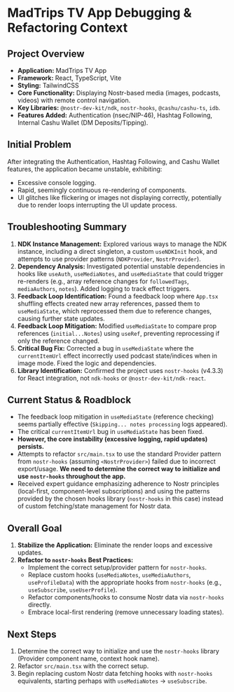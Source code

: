 # MadTrips TV App Debugging & Refactoring Context

## Project Overview

*   **Application:** MadTrips TV App
*   **Framework:** React, TypeScript, Vite
*   **Styling:** TailwindCSS
*   **Core Functionality:** Displaying Nostr-based media (images, podcasts, videos) with remote control navigation.
*   **Key Libraries:** `@nostr-dev-kit/ndk`, `nostr-hooks`, `@cashu/cashu-ts`, `idb`.
*   **Features Added:** Authentication (nsec/NIP-46), Hashtag Following, Internal Cashu Wallet (DM Deposits/Tipping).

## Initial Problem

After integrating the Authentication, Hashtag Following, and Cashu Wallet features, the application became unstable, exhibiting:

*   Excessive console logging.
*   Rapid, seemingly continuous re-rendering of components.
*   UI glitches like flickering or images not displaying correctly, potentially due to render loops interrupting the UI update process.

## Troubleshooting Summary

1.  **NDK Instance Management:** Explored various ways to manage the NDK instance, including a direct singleton, a custom `useNDKInit` hook, and attempts to use provider patterns (`NDKProvider`, `NostrProvider`).
2.  **Dependency Analysis:** Investigated potential unstable dependencies in hooks like `useAuth`, `useMediaNotes`, and `useMediaState` that could trigger re-renders (e.g., array reference changes for `followedTags`, `mediaAuthors`, `notes`). Added logging to track effect triggers.
3.  **Feedback Loop Identification:** Found a feedback loop where `App.tsx` shuffling effects created new array references, passed them to `useMediaState`, which reprocessed them due to reference changes, causing further state updates.
4.  **Feedback Loop Mitigation:** Modified `useMediaState` to compare prop references (`initial...Notes`) using `useRef`, preventing reprocessing if only the reference changed.
5.  **Critical Bug Fix:** Corrected a bug in `useMediaState` where the `currentItemUrl` effect incorrectly used podcast state/indices when in image mode. Fixed the logic and dependencies.
6.  **Library Identification:** Confirmed the project uses `nostr-hooks` (v4.3.3) for React integration, not `ndk-hooks` or `@nostr-dev-kit/ndk-react`.

## Current Status & Roadblock

*   The feedback loop mitigation in `useMediaState` (reference checking) seems partially effective (`Skipping... notes processing` logs appeared).
*   The critical `currentItemUrl` bug in `useMediaState` has been fixed.
*   **However, the core instability (excessive logging, rapid updates) persists.**
*   Attempts to refactor `src/main.tsx` to use the standard Provider pattern from `nostr-hooks` (assuming `<NostrProvider>`) failed due to incorrect export/usage. **We need to determine the correct way to initialize and use `nostr-hooks` throughout the app.**
*   Received expert guidance emphasizing adherence to Nostr principles (local-first, component-level subscriptions) and using the patterns provided by the chosen hooks library (`nostr-hooks` in this case) instead of custom fetching/state management for Nostr data.

## Overall Goal

1.  **Stabilize the Application:** Eliminate the render loops and excessive updates.
2.  **Refactor to `nostr-hooks` Best Practices:**
    *   Implement the correct setup/provider pattern for `nostr-hooks`.
    *   Replace custom hooks (`useMediaNotes`, `useMediaAuthors`, `useProfileData`) with the appropriate hooks from `nostr-hooks` (e.g., `useSubscribe`, `useUserProfile`).
    *   Refactor components/hooks to consume Nostr data via `nostr-hooks` directly.
    *   Embrace local-first rendering (remove unnecessary loading states).

## Next Steps

1.  Determine the correct way to initialize and use the `nostr-hooks` library (Provider component name, context hook name).
2.  Refactor `src/main.tsx` with the correct setup.
3.  Begin replacing custom Nostr data fetching hooks with `nostr-hooks` equivalents, starting perhaps with `useMediaNotes` -> `useSubscribe`. 